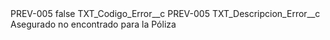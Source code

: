 <?xml version="1.0" encoding="UTF-8"?>
<CustomMetadata xmlns="http://soap.sforce.com/2006/04/metadata" xmlns:xsi="http://www.w3.org/2001/XMLSchema-instance" xmlns:xsd="http://www.w3.org/2001/XMLSchema">
    <label>PREV-005</label>
    <protected>false</protected>
    <values>
        <field>TXT_Codigo_Error__c</field>
        <value xsi:type="xsd:string">PREV-005</value>
    </values>
    <values>
        <field>TXT_Descripcion_Error__c</field>
        <value xsi:type="xsd:string">Asegurado no encontrado para la Póliza</value>
    </values>
</CustomMetadata>
